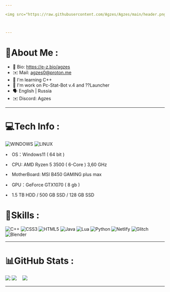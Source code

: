 ```yaml
---

<img src="https://raw.githubusercontent.com/Agzes/Agzes/main/header.png" alt="Hi!!!!" />



---
```


# 💫About Me :

* 👤 Bio: https://e-z.bio/agzes
* ✉️ Mail: agzes0@proton.me
* 🧠 I'm learning C++
* 🔭 I'm work on Pc-Stat-Bot v.4 and ??Launcher
* 🗣️ English | Russia
* ✉️ Discord: Agzes


---

# 💻Tech Info :
![WINDOWS](https://img.shields.io/badge/Windows-0078D6?style=for-the-badge&logo=windows&logoColor=white)
![LINUX](https://img.shields.io/badge/Linux-FCC624?style=for-the-badge&logo=linux&logoColor=black)


•  ⠀OS：Windows11 ( 64 bit )

•  ⠀CPU: AMD Ryzen 5 3500 ( 6-Core ) 3,60 GHz

•  ⠀MotherBoard: MSI B450 GAMING plus max

•  ⠀GPU：GeForce GTX1070 ( 8 gb )

•  ⠀1.5 TB HDD / 500 GB SSD / 128 GB SSD


# 🧠Skills :
![C++](https://img.shields.io/badge/C%2B%2B-00599C?style=for-the-badge&logo=c%2B%2B&logoColor=white)
![CSS3](https://img.shields.io/badge/css3-%231572B6.svg?style=for-the-badge&logo=css3&logoColor=white) ![HTML5](https://img.shields.io/badge/html5-%23E34F26.svg?style=for-the-badge&logo=html5&logoColor=white) ![Java](	https://img.shields.io/badge/Java-ED8B00?style=for-the-badge&logo=openjdk&logoColor=white) ![Lua](https://img.shields.io/badge/lua-%232C2D72.svg?style=for-the-badge&logo=lua&logoColor=white) ![Python](https://img.shields.io/badge/python-3670A0?style=for-the-badge&logo=python&logoColor=ffdd54) ![Netlify](https://img.shields.io/badge/netlify-%23000000.svg?style=for-the-badge&logo=netlify&logoColor=#00C7B7) ![Glitch](https://img.shields.io/badge/glitch-%233333FF.svg?style=for-the-badge&logo=glitch&logoColor=white) ![Blender](https://img.shields.io/badge/blender-%23F5792A.svg?style=for-the-badge&logo=blender&logoColor=white)


---


# 📊GitHub Stats :
![](https://github-profile-summary-cards.vercel.app/api/cards/profile-details?username=Agzes&theme=solarized_dark)
![](https://github-profile-summary-cards.vercel.app/api/cards/stats?username=Agzes&theme=solarized_dark)　
![](https://github-profile-summary-cards.vercel.app/api/cards/productive-time?username=Agzes&theme=solarized_dark)


---

